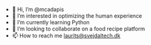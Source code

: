 - 👋 Hi, I’m @mcadapis
- 👀 I’m interested in optimizing the human experience
- 🌱 I’m currently learning Python
- 💞️ I’m looking to collaborate on a food recipe platform
- 📫 How to reach me laurits@svejdaltech.dk

<!---
mcadapis/mcadapis is a ✨ special ✨ repository because its `README.md` (this file) appears on your GitHub profile.
You can click the Preview link to take a look at your changes.
--->
